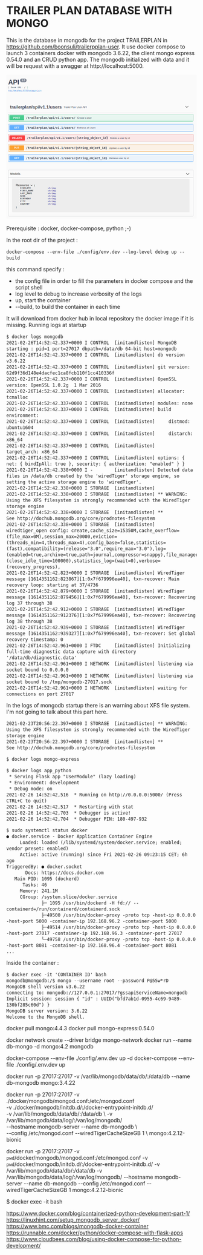 TRAILER PLAN DATABASE WITH MONGO
================================

This is the database in mongodb for the project TRAILERPLAN in https://github.com/boonsuli/trailerpplan-user.
It use docker compose to launch 3 containers docker with mongodb 3.6.22, the client mongo express 0.54.0 and an CRUD python app.
The mongodb initialized with data and it will be request with a swagger at http://localhost:5000.

![alt text](docs/images/swagger.png)

Prerequisite : docker, docker-compose, python ;-)

In the root dir of the project :
```shell script
docker-compose --env-file ./config/env.dev --log-level debug up --build
```
this command specify : 
 - the config file in order to fill the parameters in docker compose and the script shell
 - log level to debug to increase verbosity of the logs
 - up, start the container
 - --build, to build the container in each time

It will download from docker hub in local repository the docker image if it is missing. 
Running logs at startup
```shell script
$ docker logs mongodb
2021-02-26T14:52:42.337+0000 I CONTROL  [initandlisten] MongoDB starting : pid=1 port=27017 dbpath=/data/db 64-bit host=mongodb
2021-02-26T14:52:42.337+0000 I CONTROL  [initandlisten] db version v3.6.22
2021-02-26T14:52:42.337+0000 I CONTROL  [initandlisten] git version: 62d9f36d148e4dacfec1ca8fcb110f1cc410336f
2021-02-26T14:52:42.337+0000 I CONTROL  [initandlisten] OpenSSL version: OpenSSL 1.0.2g  1 Mar 2016
2021-02-26T14:52:42.337+0000 I CONTROL  [initandlisten] allocator: tcmalloc
2021-02-26T14:52:42.337+0000 I CONTROL  [initandlisten] modules: none
2021-02-26T14:52:42.337+0000 I CONTROL  [initandlisten] build environment:
2021-02-26T14:52:42.337+0000 I CONTROL  [initandlisten]     distmod: ubuntu1604
2021-02-26T14:52:42.337+0000 I CONTROL  [initandlisten]     distarch: x86_64
2021-02-26T14:52:42.337+0000 I CONTROL  [initandlisten]     target_arch: x86_64
2021-02-26T14:52:42.337+0000 I CONTROL  [initandlisten] options: { net: { bindIpAll: true }, security: { authorization: "enabled" } }
2021-02-26T14:52:42.338+0000 I -        [initandlisten] Detected data files in /data/db created by the 'wiredTiger' storage engine, so setting the active storage engine to 'wiredTiger'.
2021-02-26T14:52:42.338+0000 I STORAGE  [initandlisten] 
2021-02-26T14:52:42.338+0000 I STORAGE  [initandlisten] ** WARNING: Using the XFS filesystem is strongly recommended with the WiredTiger storage engine
2021-02-26T14:52:42.338+0000 I STORAGE  [initandlisten] **          See http://dochub.mongodb.org/core/prodnotes-filesystem
2021-02-26T14:52:42.338+0000 I STORAGE  [initandlisten] wiredtiger_open config: create,cache_size=15350M,cache_overflow=(file_max=0M),session_max=20000,eviction=(threads_min=4,threads_max=4),config_base=false,statistics=(fast),compatibility=(release="3.0",require_max="3.0"),log=(enabled=true,archive=true,path=journal,compressor=snappy),file_manager=(close_idle_time=100000),statistics_log=(wait=0),verbose=(recovery_progress),
2021-02-26T14:52:42.823+0000 I STORAGE  [initandlisten] WiredTiger message [1614351162:823867][1:0x7f679996ea40], txn-recover: Main recovery loop: starting at 37/4736
2021-02-26T14:52:42.879+0000 I STORAGE  [initandlisten] WiredTiger message [1614351162:879456][1:0x7f679996ea40], txn-recover: Recovering log 37 through 38
2021-02-26T14:52:42.912+0000 I STORAGE  [initandlisten] WiredTiger message [1614351162:912376][1:0x7f679996ea40], txn-recover: Recovering log 38 through 38
2021-02-26T14:52:42.939+0000 I STORAGE  [initandlisten] WiredTiger message [1614351162:939327][1:0x7f679996ea40], txn-recover: Set global recovery timestamp: 0
2021-02-26T14:52:42.961+0000 I FTDC     [initandlisten] Initializing full-time diagnostic data capture with directory '/data/db/diagnostic.data'
2021-02-26T14:52:42.961+0000 I NETWORK  [initandlisten] listening via socket bound to 0.0.0.0
2021-02-26T14:52:42.961+0000 I NETWORK  [initandlisten] listening via socket bound to /tmp/mongodb-27017.sock
2021-02-26T14:52:42.961+0000 I NETWORK  [initandlisten] waiting for connections on port 27017
```

In the logs of mongodb startup there is an warning about XFS file system. I'm not going to talk about this part here.
```shell script
2021-02-23T20:56:22.397+0000 I STORAGE  [initandlisten] ** WARNING: Using the XFS filesystem is strongly recommended with the WiredTiger storage engine
2021-02-23T20:56:22.397+0000 I STORAGE  [initandlisten] **          See http://dochub.mongodb.org/core/prodnotes-filesystem
``` 


```shell script
$ docker logs mongo-express
```




```shell script
$ docker logs app_python
 * Serving Flask app "UserModule" (lazy loading)
 * Environment: development
 * Debug mode: on
2021-02-26 14:52:42,516  * Running on http://0.0.0.0:5000/ (Press CTRL+C to quit)
2021-02-26 14:52:42,517  * Restarting with stat
2021-02-26 14:52:42,703  * Debugger is active!
2021-02-26 14:52:42,704  * Debugger PIN: 180-497-932
```

```shell script
$ sudo systemctl status docker
● docker.service - Docker Application Container Engine
     Loaded: loaded (/lib/systemd/system/docker.service; enabled; vendor preset: enabled)
     Active: active (running) since Fri 2021-02-26 09:23:15 CET; 6h ago
TriggeredBy: ● docker.socket
       Docs: https://docs.docker.com
   Main PID: 1095 (dockerd)
      Tasks: 46
     Memory: 241.1M
     CGroup: /system.slice/docker.service
             ├─ 1095 /usr/bin/dockerd -H fd:// --containerd=/run/containerd/containerd.sock
             ├─49500 /usr/bin/docker-proxy -proto tcp -host-ip 0.0.0.0 -host-port 5000 -container-ip 192.168.96.2 -container-port 5000
             ├─49514 /usr/bin/docker-proxy -proto tcp -host-ip 0.0.0.0 -host-port 27017 -container-ip 192.168.96.3 -container-port 27017
             └─49758 /usr/bin/docker-proxy -proto tcp -host-ip 0.0.0.0 -host-port 8081 -container-ip 192.168.96.4 -container-port 8081
...
```








Inside the container :
```shell script
$ docker exec -it 'CONTAINER ID' bash
mongodb@mongodb:/$ mongo --username root --password P@55w*rD
MongoDB shell version v3.6.22
connecting to: mongodb://127.0.0.1:27017/?gssapiServiceName=mongodb
Implicit session: session { "id" : UUID("bfd7ab1d-0955-4c69-9489-130bf285c60d") }
MongoDB server version: 3.6.22
Welcome to the MongoDB shell.
```











docker pull mongo:4.4.3
docker pull mongo-express:0.54.0 


docker network create --driver bridge mongo-network
docker run --name db-mongo -d mongo:4.2
mongodb


docker-compose --env-file ./config/.env.dev up -d
docker-compose --env-file ./config/.env.dev up


docker run -p 27017:27017 -v /var/lib/mongodb/data/db/:/data/db  --name db-mongodb mongo:3.4.22

docker run -p 27017:27017
-v ./docker/mongodb/mongod.conf:/etc/mongod.conf \
-v ./docker/mongodb/initdb.d/:/docker-entrypoint-initdb.d/ \
-v /var/lib/mongodb/data/db/:/data/db \ 
-v /var/lib/mongodb/data/log/:/var/log/mongodb/ \
--hostname mongodb-server --name db-mongodb \  
--config /etc/mongod.conf --wiredTigerCacheSizeGB 1 \ 
mongo:4.2.12-bionic


docker run -p 27017:27017 -v `pwd`/docker/mongodb/mongod.conf:/etc/mongod.conf -v `pwd`/docker/mongodb/initdb.d/:/docker-entrypoint-initdb.d/ 
-v /var/lib/mongodb/data/db/:/data/db -v /var/lib/mongodb/data/log/:/var/log/mongodb/ 
--hostname mongodb-server --name db-mongodb --config /etc/mongod.conf --wiredTigerCacheSizeGB 1  mongo:4.2.12-bionic

$ docker exec -it <container-name> bash




https://www.docker.com/blog/containerized-python-development-part-1/
https://linuxhint.com/setup_mongodb_server_docker/
https://www.bmc.com/blogs/mongodb-docker-container
https://runnable.com/docker/python/docker-compose-with-flask-apps
https://www.cloudbees.com/blog/using-docker-compose-for-python-development/